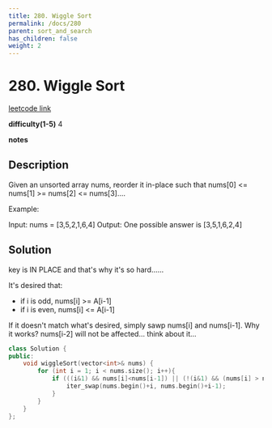 ```yaml
---
title: 280. Wiggle Sort
permalink: /docs/280
parent: sort_and_search
has_children: false
weight: 2
---
```

# 280. Wiggle Sort
[leetcode link](https://leetcode.com/problems/wiggle-sort/)

**difficulty(1-5)** 
4

**notes**   


## Description
Given an unsorted array nums, reorder it in-place such that nums[0] <= nums[1] >= nums[2] <= nums[3]....

Example:

Input: nums = [3,5,2,1,6,4]
Output: One possible answer is [3,5,1,6,2,4]

## Solution
key is IN PLACE and that's why it's so hard......

It's desired that:
- if i is odd, nums[i] >= A[i-1]
- if i is even, nums[i] <= A[i-1]

If it doesn't match what's desired, simply sawp nums[i] and nums[i-1]. Why it works? nums[i-2] will not be affected... think about it... 

```c++
class Solution {
public:
    void wiggleSort(vector<int>& nums) {
        for (int i = 1; i < nums.size(); i++){
            if (((i&1) && nums[i]<nums[i-1]) || (!(i&1) && (nums[i] > nums[i-1]))){
                iter_swap(nums.begin()+i, nums.begin()+i-1);
            }
        }        
    }
};
```


<!-- 
Default label
{: .label }

Blue label
{: .label .label-blue }

Stable
{: .label .label-green }

New release
{: .label .label-purple }

Coming soon
{: .label .label-yellow }

Deprecated
{: .label .label-red } -->
